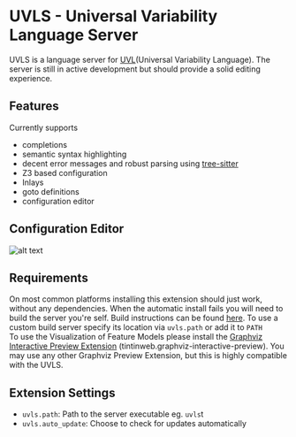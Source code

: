 # UVLS - Universal Variability Language Server

UVLS is a language server for [UVL](https://github.com/Universal-Variability-Language)(Universal Variability Language).
The server is still in active development but should provide a solid editing experience.


## Features
Currently supports
- completions
- semantic syntax highlighting
- decent error messages and robust parsing using [tree-sitter](https://tree-sitter.github.io/tree-sitter/)
- Z3 based configuration 
- Inlays
- goto definitions
- configuration editor
## Configuration Editor
![alt text](https://raw.githubusercontent.com/Universal-Variability-Language/uvl-lsp/master/img/show_editor.gif)
## Requirements
On most common platforms installing this extension should just work, without any dependencies.
When the automatic install fails you will need to build the server you're self.
Build instructions can be found [here](https://codeberg.org/caradhras/uvls).
To use a custom build server specify its location via `uvls.path` or add it to `PATH`  
To use the Visualization of Feature Models please install the [Graphviz Interactive Preview Extension](https://marketplace.visualstudio.com/items?itemName=tintinweb.graphviz-interactive-preview) (tintinweb.graphviz-interactive-preview).
You may use any other Graphviz Preview Extension, but this is highly compatible with the UVLS.
## Extension Settings

* `uvls.path`: Path to the server executable eg. `uvls`t
* `uvls.auto_update`: Choose to check for updates automatically


